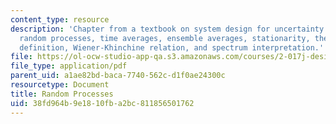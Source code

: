```yaml
---
content_type: resource
description: 'Chapter from a textbook on system design for uncertainty. Topics include
  random processes, time averages, ensemble averages, stationarity, the spectrum:
  definition, Wiener-Khinchine relation, and spectrum interpretation.'
file: https://ol-ocw-studio-app-qa.s3.amazonaws.com/courses/2-017j-design-of-electromechanical-robotic-systems-fall-2009/38fd964b9e1810fba2bc811856501762_MIT2_017JF09_ch04.pdf
file_type: application/pdf
parent_uid: a1ae82bd-baca-7740-562c-d1f0ae24300c
resourcetype: Document
title: Random Processes
uid: 38fd964b-9e18-10fb-a2bc-811856501762
---
```

